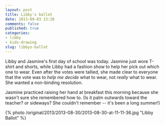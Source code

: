 ```yaml
---
layout: post
title: Libby's ballot
date: 2013-09-03 13:28
comments: false
published: true
categories:
- libby
- kids-drawing
slug: libbys-ballot
---
```

Libby and Jasmine's first day of school was today.  Jasmine just wore T-shirt and shorts, while Libby had a fashion show to help her pick out which one to wear.  Even after the votes were tallied, she made clear to everyone that the vote was to *help me decide* what to wear, not *really* what to wear. She wanted a non-binding resolution.  

Jasmine practiced raising her hand at breakfast this morning because she wasn't sure she remembered how to.  (Is it palm outwards toward the teacher?  or sideways?  She couldn't remember -- it's been a long summer!)

{% photo /original/2013/2013-08-30/2013-08-30-at-11-11-36.jpg "Libby Ballot" %}
